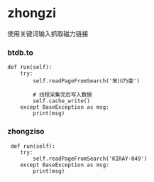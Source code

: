 # zhongzi
使用关键词输入抓取磁力链接

### btdb.to

    def run(self):
        try:
            self.readPageFromSearch('栄川乃亜')

            # 线程采集完后写入数据
            self.cache_write()
        except BaseException as msg:
            print(msg)
            
 ### zhongziso
     def run(self):
        try:
            self.readPageFromSearch('KIRAY-049')
        except BaseException as msg:
            print(msg)